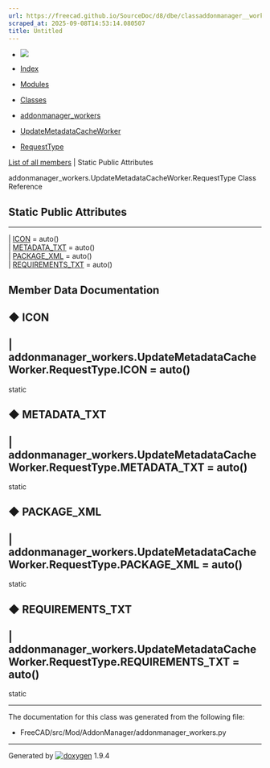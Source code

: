 ```yaml
---
url: https://freecad.github.io/SourceDoc/d8/dbe/classaddonmanager__workers_1_1UpdateMetadataCacheWorker_1_1RequestType.html
scraped_at: 2025-09-08T14:53:14.080507
title: Untitled
---
```


  * [ ![](https://www.freecad.org/svg/logo-freecad.svg) ](https://freecadweb.org "FreeCAD")
  * [Index](../../index.html "Index")
  * [Modules](../../modules.html "Modules list")
  * [Classes](../../annotated.html "Annotated list")

  * [addonmanager_workers](../../d7/da4/namespaceaddonmanager__workers.html)
  * [UpdateMetadataCacheWorker](../../d5/d0f/classaddonmanager__workers_1_1UpdateMetadataCacheWorker.html)
  * [RequestType](../../d8/dbe/classaddonmanager__workers_1_1UpdateMetadataCacheWorker_1_1RequestType.html)

[List of all members](../../dc/d52/classaddonmanager__workers_1_1UpdateMetadataCacheWorker_1_1RequestType-members.html) | Static Public Attributes

addonmanager_workers.UpdateMetadataCacheWorker.RequestType Class Reference

##  Static Public Attributes  
  
---  
|
[ICON](../../d8/dbe/classaddonmanager__workers_1_1UpdateMetadataCacheWorker_1_1RequestType.html#aaa0697d8b70d5a766e6aa92d1d0e3ff1)
= auto()  
|
[METADATA_TXT](../../d8/dbe/classaddonmanager__workers_1_1UpdateMetadataCacheWorker_1_1RequestType.html#a72aef7f3e21b247b9b0048f3f2469676)
= auto()  
|
[PACKAGE_XML](../../d8/dbe/classaddonmanager__workers_1_1UpdateMetadataCacheWorker_1_1RequestType.html#ada89ff4c2617f506b766773ff29f2232)
= auto()  
|
[REQUIREMENTS_TXT](../../d8/dbe/classaddonmanager__workers_1_1UpdateMetadataCacheWorker_1_1RequestType.html#a91eef4e5ab8607f0708cdd6cc3e48388)
= auto()  
  
## Member Data Documentation

## ◆ ICON

| addonmanager_workers.UpdateMetadataCacheWorker.RequestType.ICON = auto()  
---  
static  
  
## ◆ METADATA_TXT

| addonmanager_workers.UpdateMetadataCacheWorker.RequestType.METADATA_TXT =
auto()  
---  
static  
  
## ◆ PACKAGE_XML

| addonmanager_workers.UpdateMetadataCacheWorker.RequestType.PACKAGE_XML =
auto()  
---  
static  
  
## ◆ REQUIREMENTS_TXT

| addonmanager_workers.UpdateMetadataCacheWorker.RequestType.REQUIREMENTS_TXT
= auto()  
---  
static  
  
* * *

The documentation for this class was generated from the following file:

  * FreeCAD/src/Mod/AddonManager/addonmanager_workers.py

* * *

Generated by
[![doxygen](../../doxygen.svg)](https://www.doxygen.org/index.html) 1.9.4

